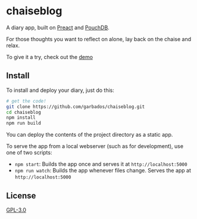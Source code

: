 # chaiseblog

A diary app, built on [Preact](https://preactjs.com/) and [PouchDB](http://pouchdb.com/).

For those thoughts you want to reflect on alone, lay back on the chaise and relax.

To give it a try, check out the [demo](https://chaiseblog-garbados.hashbase.io)

## Install

To install and deploy your diary, just do this:

```bash
# get the code!
git clone https://github.com/garbados/chaiseblog.git
cd chaiseblog
npm install
npm run build
```

You can deploy the contents of the project directory as a static app.

To serve the app from a local webserver (such as for development), use one of two scripts:

- `npm start`: Builds the app once and serves it at `http://localhost:5000`
- `npm run watch`: Builds the app whenever files change. Serves the app at `http://localhost:5000`

## License

[GPL-3.0](https://opensource.org/licenses/gpl-3.0.html)
